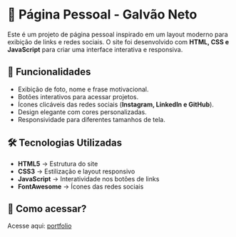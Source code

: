 # 🚀 Página Pessoal - Galvão Neto

Este é um projeto de página pessoal inspirado em um layout moderno para exibição de links e redes sociais. O site foi desenvolvido com **HTML, CSS e JavaScript** para criar uma interface interativa e responsiva.

## 📌 Funcionalidades
- Exibição de foto, nome e frase motivacional.
- Botões interativos para acessar projetos.
- Ícones clicáveis das redes sociais (**Instagram, LinkedIn e GitHub**).
- Design elegante com cores personalizadas.
- Responsividade para diferentes tamanhos de tela.

## 🛠 Tecnologias Utilizadas
- **HTML5** → Estrutura do site  
- **CSS3** → Estilização e layout responsivo  
- **JavaScript** → Interatividade nos botões de links  
- **FontAwesome** → Ícones das redes sociais

## 🚀 Como acessar?
Acesse aqui: [portfolio](https://galvaoneto.github.io/Projeto01_Programe.io/)
